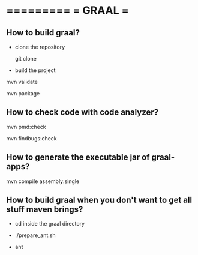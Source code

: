 =========
= GRAAL =
=========

## How to build graal? ##

* clone the repository

  git clone <repo>

* build the project

mvn validate 

mvn package


## How to check code with code analyzer? ##

mvn pmd:check

mvn findbugs:check


## How to generate the executable jar of graal-apps? ##

mvn compile assembly:single



## How to build graal when you don't want to get all stuff maven brings?

* cd inside the graal directory

* ./prepare_ant.sh

* ant

